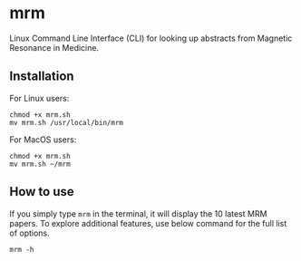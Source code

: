 # mrm
Linux Command Line Interface (CLI) for looking up abstracts from Magnetic Resonance in Medicine.

## Installation

For Linux users:

```
chmod +x mrm.sh
mv mrm.sh /usr/local/bin/mrm
```

For MacOS users:

```
chmod +x mrm.sh
mv mrm.sh ~/mrm
```


## How to use

If you simply type ```mrm``` in the terminal, it will display the 10 latest MRM papers. To explore additional features, use below command for the full list of options.

```
mrm -h
```
  


